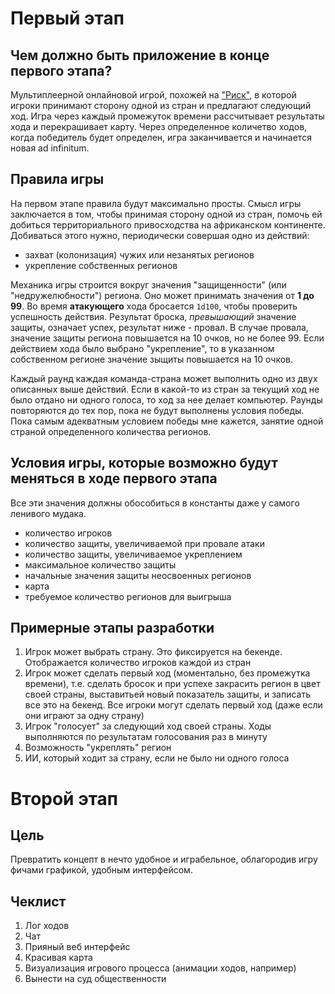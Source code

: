 # Первый этап

## Чем должно быть приложение в конце первого этапа?

Мультиплеерной онлайновой игрой, похожей на
["Риск"](https://ru.wikipedia.org/wiki/Риск_(настольная_игра)),
в которой игроки принимают сторону одной из стран и предлагают следующий ход.
Игра через каждый промежуток времени рассчитывает результаты хода и
перекрашивает карту. Через определенное количетво ходов, когда победитель
будет определен, игра заканчивается и начинается новая ad infinitum.

## Правила игры

На первом этапе правила будут максимально просты. Смысл игры заключается в том,
чтобы принимая сторону одной из стран, помочь ей добиться территориального
привосходства на африканском континенте. Добиваться этого нужно, периодически
совершая одно из действий:

-  захват (колонизация) чужих или незанятых регионов
-  укрепление собственных регионов

Механика игры строится вокруг значения "защищенности" (или "недружелюбности")
региона. Оно может принимать значения от **1 до 99**. Во время
**атакующего** хода бросается `1d100`, чтобы проверить успешность действия.
Результат броска, *превышающий* значение защиты, означает успех, результат
ниже - провал. В случае провала, значение защиты региона повышается на
10 очков, но не более 99. Если действием хода было выбрано "укрепление",
то в указанном собственном регионе значение зыщиты повышается на 10 очков.

Каждый раунд каждая команда-страна может выполнить одно из двух описанных
выше действий. Если в какой-то из стран за текущий ход не было отдано ни
одного голоса, то ход за нее делает компьютер. Раунды повторяются до тех
пор, пока не будут выполнены условия победы. Пока самым адекватным условием
победы мне кажется, занятие одной страной определенного количества регионов.

## Условия игры, которые возможно будут меняться в ходе первого этапа

Все эти значения должны обособиться в константы даже у самого ленивого мудака.

-  количество игроков
-  количество защиты, увеличиваемой при провале атаки
-  количество защиты, увеличиваемое укреплением
-  максимальное количество защиты
-  начальные значения защиты неосвоенных регионов
-  карта
-  требуемое количество регионов для выигрыша

## Примерные этапы разработки

1. Игрок может выбрать страну. Это фиксируется на бекенде. Отображается
   количество игроков каждой из стран
2. Игрок может сделать первый ход (моментально, без промежутка времени),
   т.е. сделать бросок и при успехе закрасить регион в цвет своей страны,
   выставитьей новый показатель защиты, и записать все это на бекенд. Все
   игроки могут сделать первый ход (даже если они играют за одну страну)
3. Игрок "голосует" за следующий ход своей страны. Ходы выполняются по
   результатам голосования раз в минуту
4. Возможность "укреплять" регион
5. ИИ, который ходит за страну, если не было ни одного голоса

# Второй этап

## Цель

Превратить концепт в нечто удобное и играбельное, облагородив игру фичами
графикой, удобным интерфейсом.

## Чеклист

1. Лог ходов
2. Чат
3. Прияный веб интерфейс
4. Красивая карта
5. Визуализация игрового процесса (анимации ходов, например)
6. Вынести на суд общественности
